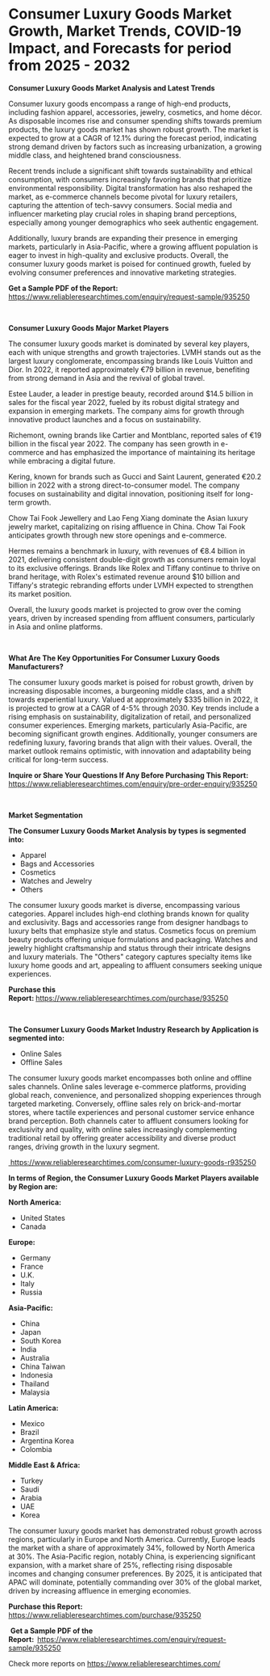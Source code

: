 <p><h1>Consumer Luxury Goods Market Growth, Market Trends, COVID-19 Impact, and Forecasts for period from 2025 - 2032</h1></p><p><strong>Consumer Luxury Goods Market Analysis and Latest Trends</strong></p>
<p><p>Consumer luxury goods encompass a range of high-end products, including fashion apparel, accessories, jewelry, cosmetics, and home décor. As disposable incomes rise and consumer spending shifts towards premium products, the luxury goods market has shown robust growth. The market is expected to grow at a CAGR of 12.1% during the forecast period, indicating strong demand driven by factors such as increasing urbanization, a growing middle class, and heightened brand consciousness.</p><p>Recent trends include a significant shift towards sustainability and ethical consumption, with consumers increasingly favoring brands that prioritize environmental responsibility. Digital transformation has also reshaped the market, as e-commerce channels become pivotal for luxury retailers, capturing the attention of tech-savvy consumers. Social media and influencer marketing play crucial roles in shaping brand perceptions, especially among younger demographics who seek authentic engagement.</p><p>Additionally, luxury brands are expanding their presence in emerging markets, particularly in Asia-Pacific, where a growing affluent population is eager to invest in high-quality and exclusive products. Overall, the consumer luxury goods market is poised for continued growth, fueled by evolving consumer preferences and innovative marketing strategies.</p></p>
<p><strong>Get a Sample PDF of the Report:&nbsp;</strong> <a href="https://www.reliableresearchtimes.com/enquiry/request-sample/935250?utm_campaign=3056&utm_medium=2&utm_source=Github&utm_content=ia&utm_term=07032025&utm_id=consumer-luxury-goods">https://www.reliableresearchtimes.com/enquiry/request-sample/935250</a></p>
<p>&nbsp;</p>
<p><strong>Consumer Luxury Goods Major Market Players</strong></p>
<p><p>The consumer luxury goods market is dominated by several key players, each with unique strengths and growth trajectories. LVMH stands out as the largest luxury conglomerate, encompassing brands like Louis Vuitton and Dior. In 2022, it reported approximately €79 billion in revenue, benefiting from strong demand in Asia and the revival of global travel.</p><p>Estee Lauder, a leader in prestige beauty, recorded around $14.5 billion in sales for the fiscal year 2022, fueled by its robust digital strategy and expansion in emerging markets. The company aims for growth through innovative product launches and a focus on sustainability.</p><p>Richemont, owning brands like Cartier and Montblanc, reported sales of €19 billion in the fiscal year 2022. The company has seen growth in e-commerce and has emphasized the importance of maintaining its heritage while embracing a digital future.</p><p>Kering, known for brands such as Gucci and Saint Laurent, generated €20.2 billion in 2022 with a strong direct-to-consumer model. The company focuses on sustainability and digital innovation, positioning itself for long-term growth.</p><p>Chow Tai Fook Jewellery and Lao Feng Xiang dominate the Asian luxury jewelry market, capitalizing on rising affluence in China. Chow Tai Fook anticipates growth through new store openings and e-commerce.</p><p>Hermes remains a benchmark in luxury, with revenues of €8.4 billion in 2021, delivering consistent double-digit growth as consumers remain loyal to its exclusive offerings. Brands like Rolex and Tiffany continue to thrive on brand heritage, with Rolex's estimated revenue around $10 billion and Tiffany's strategic rebranding efforts under LVMH expected to strengthen its market position.</p><p>Overall, the luxury goods market is projected to grow over the coming years, driven by increased spending from affluent consumers, particularly in Asia and online platforms.</p></p>
<p>&nbsp;</p>
<p><strong>What Are The Key Opportunities For Consumer Luxury Goods Manufacturers?</strong></p>
<p><p>The consumer luxury goods market is poised for robust growth, driven by increasing disposable incomes, a burgeoning middle class, and a shift towards experiential luxury. Valued at approximately $335 billion in 2022, it is projected to grow at a CAGR of 4-5% through 2030. Key trends include a rising emphasis on sustainability, digitalization of retail, and personalized consumer experiences. Emerging markets, particularly Asia-Pacific, are becoming significant growth engines. Additionally, younger consumers are redefining luxury, favoring brands that align with their values. Overall, the market outlook remains optimistic, with innovation and adaptability being critical for long-term success.</p></p>
<p><strong>Inquire or Share Your Questions If Any Before Purchasing This Report:</strong> <a href="https://www.reliableresearchtimes.com/enquiry/pre-order-enquiry/935250?utm_campaign=3056&utm_medium=2&utm_source=Github&utm_content=ia&utm_term=07032025&utm_id=consumer-luxury-goods">https://www.reliableresearchtimes.com/enquiry/pre-order-enquiry/935250</a></p>
<p>&nbsp;</p>
<p><strong>Market Segmentation</strong></p>
<p><strong>The Consumer Luxury Goods Market Analysis by types is segmented into:</strong></p>
<p><ul><li>Apparel</li><li>Bags and Accessories</li><li>Cosmetics</li><li>Watches and Jewelry</li><li>Others</li></ul></p>
<p><p>The consumer luxury goods market is diverse, encompassing various categories. Apparel includes high-end clothing brands known for quality and exclusivity. Bags and accessories range from designer handbags to luxury belts that emphasize style and status. Cosmetics focus on premium beauty products offering unique formulations and packaging. Watches and jewelry highlight craftsmanship and status through their intricate designs and luxury materials. The "Others" category captures specialty items like luxury home goods and art, appealing to affluent consumers seeking unique experiences.</p></p>
<p><strong>Purchase this Report:&nbsp;</strong><a href="https://www.reliableresearchtimes.com/purchase/935250?utm_campaign=3056&utm_medium=2&utm_source=Github&utm_content=ia&utm_term=07032025&utm_id=consumer-luxury-goods">https://www.reliableresearchtimes.com/purchase/935250</a></p>
<p>&nbsp;</p>
<p><strong>The Consumer Luxury Goods Market Industry Research by Application is segmented into:</strong></p>
<p><ul><li>Online Sales</li><li>Offline Sales</li></ul></p>
<p><p>The consumer luxury goods market encompasses both online and offline sales channels. Online sales leverage e-commerce platforms, providing global reach, convenience, and personalized shopping experiences through targeted marketing. Conversely, offline sales rely on brick-and-mortar stores, where tactile experiences and personal customer service enhance brand perception. Both channels cater to affluent consumers looking for exclusivity and quality, with online sales increasingly complementing traditional retail by offering greater accessibility and diverse product ranges, driving growth in the luxury segment.</p></p>
<p><a href="https://www.reliableresearchtimes.com/consumer-luxury-goods-r935250?utm_campaign=3056&utm_medium=2&utm_source=Github&utm_content=ia&utm_term=07032025&utm_id=consumer-luxury-goods">&nbsp;https://www.reliableresearchtimes.com/consumer-luxury-goods-r935250</a></p>
<p><strong>In terms of Region, the Consumer Luxury Goods Market Players available by Region are:</strong></p>
<p>
    <p> <strong> North America: </strong>
        <ul>
            <li>United States</li>
            <li>Canada</li>
        </ul>
        </p> 
    <p> <strong> Europe: </strong>
        <ul>
            <li>Germany</li>
            <li>France</li>
            <li>U.K.</li>
            <li>Italy</li>
            <li>Russia</li>
        </ul>
        </p> 
    <p> <strong> Asia-Pacific: </strong>
        <ul>
            <li>China</li>
            <li>Japan</li>
            <li>South Korea</li>
            <li>India</li>
            <li>Australia</li>
            <li>China Taiwan</li>
            <li>Indonesia</li>
            <li>Thailand</li>
            <li>Malaysia</li>
        </ul>
        </p> 
    <p> <strong> Latin America: </strong>
        <ul>
            <li>Mexico</li>
            <li>Brazil</li>
            <li>Argentina Korea</li>
            <li>Colombia</li>
        </ul>
        </p> 
    <p> <strong> Middle East & Africa: </strong>
        <ul>
            <li>Turkey</li>
            <li>Saudi</li>
            <li>Arabia</li>
            <li>UAE</li>
            <li>Korea</li>
        </ul>
    </p>
    </p>
<p><p>The consumer luxury goods market has demonstrated robust growth across regions, particularly in Europe and North America. Currently, Europe leads the market with a share of approximately 34%, followed by North America at 30%. The Asia-Pacific region, notably China, is experiencing significant expansion, with a market share of 25%, reflecting rising disposable incomes and changing consumer preferences. By 2025, it is anticipated that APAC will dominate, potentially commanding over 30% of the global market, driven by increasing affluence in emerging economies.</p></p>
<p><strong>Purchase this Report: </strong><a href="https://www.reliableresearchtimes.com/purchase/935250?utm_campaign=3056&utm_medium=2&utm_source=Github&utm_content=ia&utm_term=07032025&utm_id=consumer-luxury-goods">https://www.reliableresearchtimes.com/purchase/935250</a></p>
<p>&nbsp;<strong>Get a Sample PDF of the Report:&nbsp;&nbsp;</strong><a href="https://www.reliableresearchtimes.com/enquiry/request-sample/935250?utm_campaign=3056&utm_medium=2&utm_source=Github&utm_content=ia&utm_term=07032025&utm_id=consumer-luxury-goods">https://www.reliableresearchtimes.com/enquiry/request-sample/935250</a></p>
<p><strong></strong></p>
<p>Check more reports on <a href="https://www.reliableresearchtimes.com/?utm_campaign=3056&utm_medium=2&utm_source=Github&utm_content=ia&utm_term=07032025&utm_id=consumer-luxury-goods">https://www.reliableresearchtimes.com/</a></p>